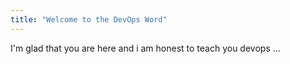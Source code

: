 ```yaml
---
title: "Welcome to the DevOps Word"
---
```


I'm glad that you are here and i am honest to teach you devops ...
